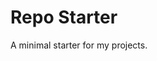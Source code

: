 <!-- [![NPM Version](https://badge.fury.io/js/{REPO_NAME}.svg)](https://badge.fury.io/js/{REPO_NAME})
[![CI](https://github.com/justinlettau/{REPO_NAME}/workflows/CI/badge.svg)](https://github.com/justinlettau/{REPO_NAME}/actions)
[![codecov](https://codecov.io/gh/justinlettau/{REPO_NAME}/branch/master/graph/badge.svg)](https://codecov.io/gh/justinlettau/{REPO_NAME})
[![Dependency Status](https://david-dm.org/justinlettau/{REPO_NAME}.svg)](https://david-dm.org/justinlettau/{REPO_NAME})
[![Dev Dependency Status](https://david-dm.org/justinlettau/{REPO_NAME}/dev-status.svg)](https://david-dm.org/justinlettau/{REPO_NAME}?type=dev) -->

# Repo Starter

A minimal starter for my projects.
